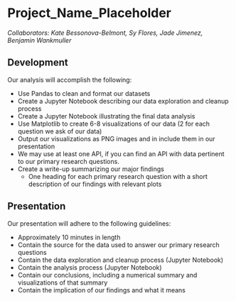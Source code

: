 # Project_Name_Placeholder
*Collaborators: Kate Bessonova-Belmont, Sy Flores, Jade Jimenez, Benjamin Wankmuller*

## **Development**
Our analysis will accomplish the following:
- Use Pandas to clean and format our datasets
- Create a Jupyter Notebook describing our data exploration and cleanup process
- Create a Jupyter Notebook illustrating the final data analysis
- Use Matplotlib to create 6-8 visualizations of our data (2 for each question we ask of our data)
- Output our visualizations as PNG images and in include them in our presentation
- We may use at least one API, if you can find an API with data pertinent to our primary research questions.
- Create a write-up summarizing our major findings
  - One heading for each primary research question with a short description of our findings with relevant plots
  
## **Presentation**
Our presentation will adhere to the following guidelines:
- Approximately 10 minutes in length
- Contain the source for the data used to answer our primary research questions
- Contain the data exploration and cleanup process (Jupyter Notebook)
- Contain the analysis process (Jupyter Notebook)
- Contain our conclusions, including a numerical summary and visualizations of that summary
- Contain the implication of our findings and what it means
